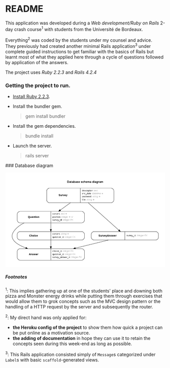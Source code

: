 # README

This application was developed during a _Web development/Ruby on Rails_ 2-day crash course<sup>1</sup> with students from the Université de Bordeaux.

Everything<sup>2</sup> was coded by the students under my counsel and advice.  
They previously had created another minimal Rails application<sup>3</sup> under complete guided instructions to get familiar with the basics of Rails but learnt most of what they applied here through a cycle of questions followed by application of the answers. 

The project uses _Ruby 2.2.3_ and _Rails 4.2.4_

### Getting the project to run.
* [Install Ruby 2.2.3](https://github.com/Aquaj/project-forms/wiki/Installing-Ruby).


* Install the bundler gem.
  >gem install bundler

* Install the gem dependencies.
  >bundle install

* Launch the server.
  >rails server

### Database diagram

![Database diagram of the project](/doc/diagram.png?raw=true "Database diagram")

 
##### Footnotes


<sup>1</sup>: This implies gathering up at one of the students' place and downing both pizza and Monster energy drinks while putting them through exercises that would allow them to grok concepts such as the MVC design pattern or the handling of a HTTP request by the server and subsequently the router.

<sup>2</sup>: My direct hand was only applied for:  
- **the Heroku config of the project** to show them how quick a project can be put online as a motivation source.  
- **the adding of documentation** in hope they can use it to retain the concepts seen during this week-end as long as possible.

<sup>3</sup>: This Rails application consisted simply of `Message`s categorized under `Label`s with basic `scaffold`-generated views. 